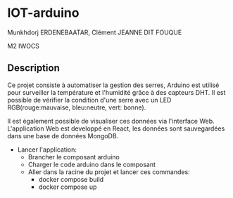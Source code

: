 # IOT-arduino

Munkhdorj ERDENEBAATAR, Clément JEANNE DIT FOUQUE

M2 IWOCS

## Description
Ce projet consiste à automatiser la gestion des serres, Arduino est utilisé pour surveiller la température et l'humidité grâce à des capteurs DHT. 
Il est possible de vérifier la condition d'une serre avec un LED RGB(rouge:mauvaise, bleu:neutre, vert: bonne).

Il est également possible de visualiser ces données via l'interface Web. L'application Web est developpé en React, les données sont sauvegardées dans une base de données MongoDB.

- Lancer l'application:
  - Brancher le composant arduino
  - Charger le code arduino dans le composant
  - Aller dans la racine du projet et lancer ces commandes:
    - docker compose build
    - docker compose up

